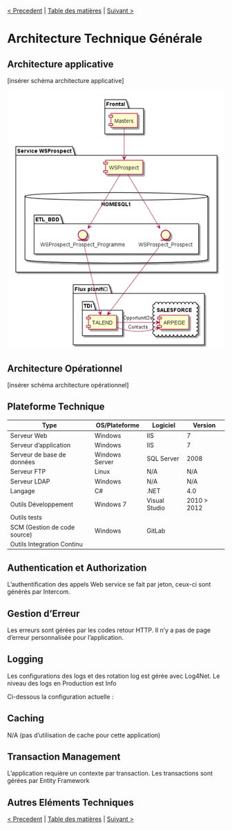 [< Precedent](./0300-vueFonctionnelle.md) | [Table des matières](./9999-toc.md) | [Suivant >](./0500-baseDonnees.md)

# Architecture Technique Générale

## Architecture applicative

[insérer schéma architecture applicative]

![Image](../plantUML/Template-ArchiApplicative.png)

## Architecture Opérationnel

[insérer schéma architecture opérationnel]

##	Plateforme Technique

|     Type                           |     OS/Plateforme      |     Logiciel         |     Version        |
|------------------------------------|------------------------|----------------------|--------------------|
|    Serveur Web                     |    Windows             |    IIS               |    7               |
|    Serveur d’application           |    Windows             |    IIS               |    7               |
|    Serveur de base de données      |    Windows Server      |    SQL Server        |    2008            |
|    Serveur FTP                     |    Linux               |    N/A               |    N/A             |
|    Serveur LDAP                    |    Windows             |    N/A               |    N/A             |
|    Langage                         |    C#                  |    .NET              |    4.0             |
|    Outils Développement            |    Windows 7           |    Visual Studio     |    2010 > 2012     |
|    Outils tests                    |                        |                      |                    |
|    SCM (Gestion de code source)    |    Windows             |    GitLab            |                    |
|    Outils Integration Continu      |                        |                      |                    |

##	Authentication et Authorization
L’authentification des appels Web service se fait par jeton, ceux-ci sont générés par Intercom.

##	Gestion d’Erreur
Les erreurs sont gérées par les codes retour HTTP. Il n’y a pas de page d’erreur personnalisée pour l’application.

##	Logging
Les configurations des logs et des rotation log est gérée avec Log4Net.
Le niveau des logs en Production est Info

Ci-dessous  la configuration actuelle :  

##	Caching
N/A (pas d’utilisation de cache pour cette application)

##	Transaction Management
L’application requière un contexte par transaction. Les transactions sont gérées par Entity Framework

##	Autres Eléments Techniques

[< Precedent](./0300-vueFonctionnelle.md) | [Table des matières](./9999-toc.md) | [Suivant >](./0500-baseDonnees.md)
